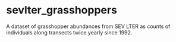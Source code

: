 # sevlter_grasshoppers
A dataset of grasshopper abundances from SEV LTER as counts of individuals along transects twice yearly since 1992.

